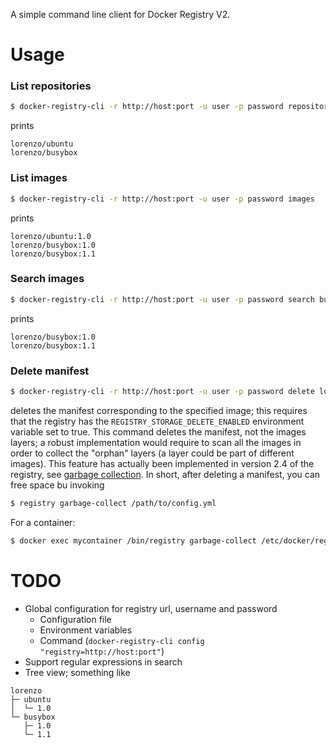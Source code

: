 A simple command line client for Docker Registry V2.

# Usage

### List repositories

```bash
$ docker-registry-cli -r http://host:port -u user -p password repositories
```

prints

```
lorenzo/ubuntu
lorenzo/busybox
```

### List images

```bash
$ docker-registry-cli -r http://host:port -u user -p password images
```

prints

```
lorenzo/ubuntu:1.0
lorenzo/busybox:1.0
lorenzo/busybox:1.1
```

### Search images

```bash
$ docker-registry-cli -r http://host:port -u user -p password search busy
```

prints

```
lorenzo/busybox:1.0
lorenzo/busybox:1.1
```

### Delete manifest

```bash
$ docker-registry-cli -r http://host:port -u user -p password delete lorenzo/ubuntu:1.0
```

deletes the manifest corresponding to the specified image; this requires that the registry has the `REGISTRY_STORAGE_DELETE_ENABLED` environment variable set to true.
This command deletes the manifest, not the images layers; a robust implementation would require to scan all the images in order to collect the "orphan" layers (a layer could be part of different images). This feature has actually been implemented in version 2.4 of the registry, see [garbage collection](https://docs.docker.com/registry/garbage-collection/). In short, after deleting a manifest, you can free space bu invoking

```bash
$ registry garbage-collect /path/to/config.yml
```

For a container:

```bash
$ docker exec mycontainer /bin/registry garbage-collect /etc/docker/registry/config.yml
```

# TODO

* Global configuration for registry url, username and password
  * Configuration file
  * Environment variables
  * Command (`docker-registry-cli config "registry=http://host:port"`)
* Support regular expressions in search
* Tree view; something like
```
lorenzo
├─ ubuntu
│  └─ 1.0
└─ busybox
   ├─ 1.0
   └─ 1.1
```
